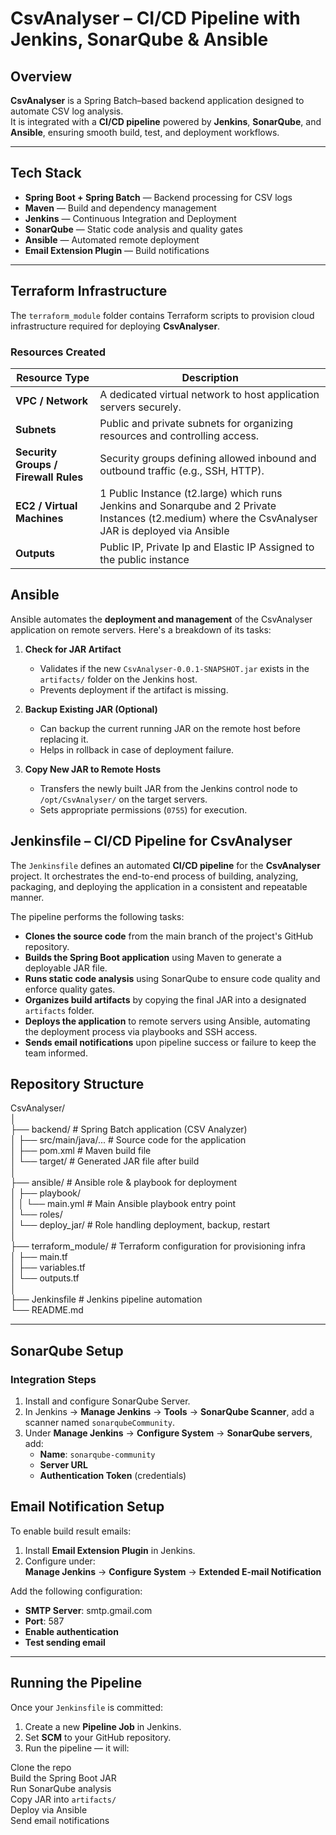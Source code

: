 # CsvAnalyser – CI/CD Pipeline with Jenkins, SonarQube & Ansible

##  Overview
**CsvAnalyser** is a Spring Batch–based backend application designed to automate CSV log analysis.  
It is integrated with a **CI/CD pipeline** powered by **Jenkins**, **SonarQube**, and **Ansible**, ensuring smooth build, test, and deployment workflows.

---

##  Tech Stack
- **Spring Boot + Spring Batch** — Backend processing for CSV logs  
- **Maven** — Build and dependency management  
- **Jenkins** — Continuous Integration and Deployment  
- **SonarQube** — Static code analysis and quality gates  
- **Ansible** — Automated remote deployment  
- **Email Extension Plugin** — Build notifications  

---

## Terraform Infrastructure

The `terraform_module` folder contains Terraform scripts to provision cloud infrastructure required for deploying **CsvAnalyser**.  

### Resources Created

| Resource Type | Description |
|---------------|-------------|
| **VPC / Network** | A dedicated virtual network to host application servers securely. |
| **Subnets** | Public and private subnets for organizing resources and controlling access. |
| **Security Groups / Firewall Rules** | Security groups defining allowed inbound and outbound traffic (e.g., SSH, HTTP). |
| **EC2 / Virtual Machines** | 1 Public Instance (t2.large) which runs Jenkins and Sonarqube and 2 Private Instances (t2.medium) where the CsvAnalyser JAR is deployed via Ansible|
| **Outputs** | Public IP, Private Ip and Elastic IP Assigned to the public instance|

## Ansible

Ansible automates the **deployment and management** of the CsvAnalyser application on remote servers. Here's a breakdown of its tasks:

1. **Check for JAR Artifact**
   - Validates if the new `CsvAnalyser-0.0.1-SNAPSHOT.jar` exists in the `artifacts/` folder on the Jenkins host.
   - Prevents deployment if the artifact is missing.

2. **Backup Existing JAR (Optional)**
   - Can backup the current running JAR on the remote host before replacing it.
   - Helps in rollback in case of deployment failure.

3. **Copy New JAR to Remote Hosts**
   - Transfers the newly built JAR from the Jenkins control node to `/opt/CsvAnalyser/` on the target servers.
   - Sets appropriate permissions (`0755`) for execution.

## Jenkinsfile – CI/CD Pipeline for CsvAnalyser

The `Jenkinsfile` defines an automated **CI/CD pipeline** for the **CsvAnalyser** project. It orchestrates the end-to-end process of building, analyzing, packaging, and deploying the application in a consistent and repeatable manner.

The pipeline performs the following tasks:

- **Clones the source code** from the main branch of the project's GitHub repository.
- **Builds the Spring Boot application** using Maven to generate a deployable JAR file.
- **Runs static code analysis** using SonarQube to ensure code quality and enforce quality gates.
- **Organizes build artifacts** by copying the final JAR into a designated `artifacts` folder.
- **Deploys the application** to remote servers using Ansible, automating the deployment process via playbooks and SSH access.
- **Sends email notifications** upon pipeline success or failure to keep the team informed.


##  Repository Structure
CsvAnalyser/  
│  
├── backend/ # Spring Batch application (CSV Analyzer)  
│   ├── src/main/java/... # Source code for the application  
│   ├── pom.xml # Maven build file  
│   └── target/ # Generated JAR file after build  
│  
├── ansible/ # Ansible role & playbook for deployment  
│   ├── playbook/  
│   │   └── main.yml # Main Ansible playbook entry point  
│   └── roles/  
│       └── deploy_jar/ # Role handling deployment, backup, restart  
│  
├── terraform_module/ # Terraform configuration for provisioning infra  
│   ├── main.tf  
│   ├── variables.tf  
│   └── outputs.tf  
│  
├── Jenkinsfile # Jenkins pipeline automation  
└── README.md  

---

## SonarQube Setup

### Integration Steps

1. Install and configure SonarQube Server.
2. In Jenkins → **Manage Jenkins** → **Tools** → **SonarQube Scanner**, add a scanner named `sonarqubeCommunity`.
3. Under **Manage Jenkins** → **Configure System** → **SonarQube servers**, add:  
   - **Name**: `sonarqube-community`  
   - **Server URL**  
   - **Authentication Token** (credentials)


## Email Notification Setup

To enable build result emails:

1. Install **Email Extension Plugin** in Jenkins.  
2. Configure under:  
   **Manage Jenkins** → **Configure System** → **Extended E-mail Notification**

Add the following configuration:

- **SMTP Server**: smtp.gmail.com  
- **Port**: 587  
- **Enable authentication**  
- **Test sending email**  

---

## Running the Pipeline

Once your `Jenkinsfile` is committed:

1. Create a new **Pipeline Job** in Jenkins.  
2. Set **SCM** to your GitHub repository.  
3. Run the pipeline — it will:

Clone the repo  
Build the Spring Boot JAR  
Run SonarQube analysis  
Copy JAR into `artifacts/`  
Deploy via Ansible  
Send email notifications  
